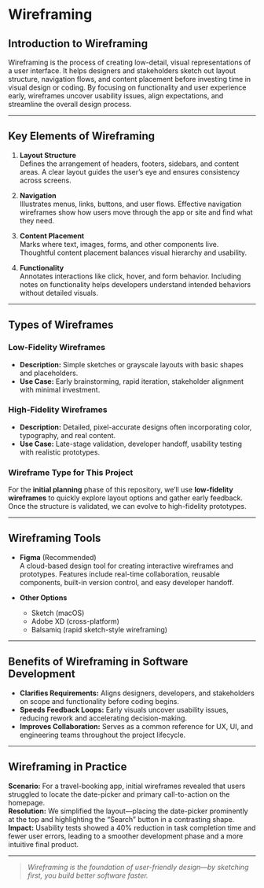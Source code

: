 # Wireframing

## Introduction to Wireframing
Wireframing is the process of creating low-detail, visual representations of a user interface. It helps designers and stakeholders sketch out layout structure, navigation flows, and content placement before investing time in visual design or coding. By focusing on functionality and user experience early, wireframes uncover usability issues, align expectations, and streamline the overall design process.

---

## Key Elements of Wireframing
1. **Layout Structure**  
   Defines the arrangement of headers, footers, sidebars, and content areas. A clear layout guides the user’s eye and ensures consistency across screens.

2. **Navigation**  
   Illustrates menus, links, buttons, and user flows. Effective navigation wireframes show how users move through the app or site and find what they need.

3. **Content Placement**  
   Marks where text, images, forms, and other components live. Thoughtful content placement balances visual hierarchy and usability.

4. **Functionality**  
   Annotates interactions like click, hover, and form behavior. Including notes on functionality helps developers understand intended behaviors without detailed visuals.

---

## Types of Wireframes
### Low-Fidelity Wireframes
- **Description:** Simple sketches or grayscale layouts with basic shapes and placeholders.  
- **Use Case:** Early brainstorming, rapid iteration, stakeholder alignment with minimal investment.

### High-Fidelity Wireframes
- **Description:** Detailed, pixel-accurate designs often incorporating color, typography, and real content.  
- **Use Case:** Late-stage validation, developer handoff, usability testing with realistic prototypes.

### Wireframe Type for This Project
For the **initial planning** phase of this repository, we’ll use **low-fidelity wireframes** to quickly explore layout options and gather early feedback. Once the structure is validated, we can evolve to high-fidelity prototypes.

---

## Wireframing Tools
- **Figma** (Recommended)  
  A cloud-based design tool for creating interactive wireframes and prototypes. Features include real-time collaboration, reusable components, built-in version control, and easy developer handoff.

- **Other Options**  
  - Sketch (macOS)  
  - Adobe XD (cross-platform)  
  - Balsamiq (rapid sketch-style wireframing)

---

## Benefits of Wireframing in Software Development
- **Clarifies Requirements:** Aligns designers, developers, and stakeholders on scope and functionality before coding begins.  
- **Speeds Feedback Loops:** Early visuals uncover usability issues, reducing rework and accelerating decision-making.  
- **Improves Collaboration:** Serves as a common reference for UX, UI, and engineering teams throughout the project lifecycle.

---

## Wireframing in Practice
**Scenario:** For a travel-booking app, initial wireframes revealed that users struggled to locate the date-picker and primary call-to-action on the homepage.  
**Resolution:** We simplified the layout—placing the date-picker prominently at the top and highlighting the “Search” button in a contrasting shape.  
**Impact:** Usability tests showed a 40% reduction in task completion time and fewer user errors, leading to a smoother development phase and a more intuitive final product.

---

> _Wireframing is the foundation of user-friendly design—by sketching first, you build better software faster._
